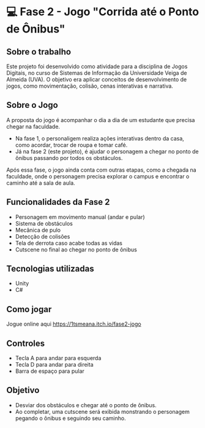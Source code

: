 # :computer: Fase 2 - Jogo "Corrida até o Ponto de Ônibus"

## Sobre o trabalho
Este projeto foi desenvolvido como atividade para a disciplina de Jogos Digitais, no curso de Sistemas de Informação da Universidade Veiga de Almeida (UVA).
O objetivo era aplicar conceitos de desenvolvimento de jogos, como movimentação, colisão, cenas interativas e narrativa.

## Sobre o Jogo
A proposta do jogo é acompanhar o dia a dia de um estudante que precisa chegar na faculdade.
- Na fase 1, o personaligem realiza ações interativas dentro da casa, como acordar, trocar de roupa e tomar café.
- Já na fase 2 (este projeto), é ajudar o personagem a chegar no ponto de ônibus passando por todos os obstáculos.

Após essa fase, o jogo ainda conta com outras etapas, como a chegada na faculdade, onde o personagem precisa explorar o campus e encontrar o caminho até a sala de aula.

## Funcionalidades da Fase 2
- Personagem em movimento manual (andar e pular)
- Sistema de obstáculos
- Mecânica de pulo
- Detecção de colisões
- Tela de derrota caso acabe todas as vidas
- Cutscene no final ao chegar no ponto de ônibus

## Tecnologias utilizadas
- Unity
- C#

## Como jogar
Jogue online aqui https://1tsmeana.itch.io/fase2-jogo

## Controles
- Tecla A para andar para esquerda
- Tecla D para andar para direita
- Barra de espaço para pular

## Objetivo
- Desviar dos obstáculos e chegar até o ponto de ônibus.
- Ao completar, uma cutscene será exibida monstrando o personagem pegando o ônibus e seguindo seu caminho.

